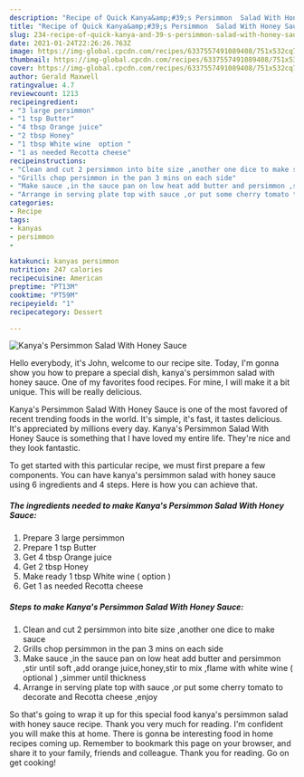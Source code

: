 ```yaml
---
description: "Recipe of Quick Kanya&amp;#39;s Persimmon  Salad With Honey Sauce"
title: "Recipe of Quick Kanya&amp;#39;s Persimmon  Salad With Honey Sauce"
slug: 234-recipe-of-quick-kanya-and-39-s-persimmon-salad-with-honey-sauce
date: 2021-01-24T22:26:26.763Z
image: https://img-global.cpcdn.com/recipes/6337557491089408/751x532cq70/kanyas-persimmon-salad-with-honey-sauce-recipe-main-photo.jpg
thumbnail: https://img-global.cpcdn.com/recipes/6337557491089408/751x532cq70/kanyas-persimmon-salad-with-honey-sauce-recipe-main-photo.jpg
cover: https://img-global.cpcdn.com/recipes/6337557491089408/751x532cq70/kanyas-persimmon-salad-with-honey-sauce-recipe-main-photo.jpg
author: Gerald Maxwell
ratingvalue: 4.7
reviewcount: 1213
recipeingredient:
- "3 large persimmon"
- "1 tsp Butter"
- "4 tbsp Orange juice"
- "2 tbsp Honey"
- "1 tbsp White wine  option "
- "1 as needed Recotta cheese"
recipeinstructions:
- "Clean and cut 2 persimmon into bite size ,another one dice to make sauce"
- "Grills chop persimmon in the pan 3 mins on each side"
- "Make sauce ,in the sauce pan on low heat add butter and persimmon ,stir until soft ,add orange juice,honey,stir to mix ,flame with white wine ( optional ) ,simmer until thickness"
- "Arrange in serving plate top with sauce ,or put some cherry tomato to decorate and Recotta cheese ,enjoy"
categories:
- Recipe
tags:
- kanyas
- persimmon
- 

katakunci: kanyas persimmon  
nutrition: 247 calories
recipecuisine: American
preptime: "PT13M"
cooktime: "PT59M"
recipeyield: "1"
recipecategory: Dessert

---
```



![Kanya&#39;s Persimmon  Salad With Honey Sauce](https://img-global.cpcdn.com/recipes/6337557491089408/751x532cq70/kanyas-persimmon-salad-with-honey-sauce-recipe-main-photo.jpg)

Hello everybody, it's John, welcome to our recipe site. Today, I'm gonna show you how to prepare a special dish, kanya&#39;s persimmon  salad with honey sauce. One of my favorites food recipes. For mine, I will make it a bit unique. This will be really delicious.



Kanya&#39;s Persimmon  Salad With Honey Sauce is one of the most favored of recent trending foods in the world. It's simple, it's fast, it tastes delicious. It's appreciated by millions every day. Kanya&#39;s Persimmon  Salad With Honey Sauce is something that I have loved my entire life. They're nice and they look fantastic.


To get started with this particular recipe, we must first prepare a few components. You can have kanya&#39;s persimmon  salad with honey sauce using 6 ingredients and 4 steps. Here is how you can achieve that.

<!--inarticleads1-->

##### The ingredients needed to make Kanya&#39;s Persimmon  Salad With Honey Sauce:

1. Prepare 3 large persimmon
1. Prepare 1 tsp Butter
1. Get 4 tbsp Orange juice
1. Get 2 tbsp Honey
1. Make ready 1 tbsp White wine ( option )
1. Get 1 as needed Recotta cheese




<!--inarticleads2-->

##### Steps to make Kanya&#39;s Persimmon  Salad With Honey Sauce:

1. Clean and cut 2 persimmon into bite size ,another one dice to make sauce
1. Grills chop persimmon in the pan 3 mins on each side
1. Make sauce ,in the sauce pan on low heat add butter and persimmon ,stir until soft ,add orange juice,honey,stir to mix ,flame with white wine ( optional ) ,simmer until thickness
1. Arrange in serving plate top with sauce ,or put some cherry tomato to decorate and Recotta cheese ,enjoy




So that's going to wrap it up for this special food kanya&#39;s persimmon  salad with honey sauce recipe. Thank you very much for reading. I'm confident you will make this at home. There is gonna be interesting food in home recipes coming up. Remember to bookmark this page on your browser, and share it to your family, friends and colleague. Thank you for reading. Go on get cooking!
